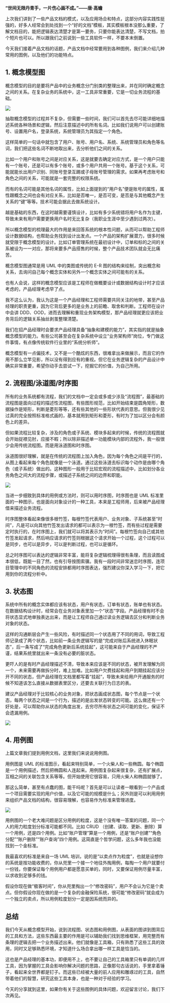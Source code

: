 **“世间无限丹青手，一片伤心画不成。”——唐·高蟾**

上次我们讲到了一些产品文档的模式，以及应用场合和特点，这部分内容实践性挺强的，好多人经常会到处找到一个“好的文档”模板，其实模板根本没那么重要，了解文档目的，能把逻辑表达清楚才是第一要务，只要你能表达清楚，不写文档，拍个短片也可以。所以跟我们之前说到一些工具软件一样，不要本末倒置。

今天我们接着产品文档的话题，产品文档中经常要用到各种图例，我们来介绍几种常用的图例，以及他们的功能特点。

## 1\. 概念模型图

概念模型的目的是要将产品中的业务概念分门别类的整理出来，并在同时确定概念之间的关系。在复杂业务的系统中，这一工具非常重要，它是一切业务流程的基础。

![](https://static001.geekbang.org/resource/image/40/0e/40b1638aa113377ff274c9b67d20620e.png?wh=1115*722)

抽取概念模型的过程并不复杂，但需要一些时间，我们可以首先去尽可能详细地描述系统各种场景和逻辑，然后注意描述中的所有名词。比如我们说用户可以创建账号、设置用户名，登录系统，系统管理员为其指定一个角色。

这样简单的一句话中就包含了用户、账号、用户名、系统、系统管理员和角色等名词，我们把这些名词不断地取出来，去分析他们之间的关系。

比如一个用户和账号之间是对应关系，这是就要去确定对应方式，是一个用户只能有一个账号，还是可以有多个账号，或多个用户共用一个账号。基于这个关系，可能就能长出用户识别、同账号登录互踢或子母账号管理的需求。如果再考虑账号和角色之间的关系，可能就是一套完整的权限系统。

而有的名词可能是其他名词的属性，比如上面提到的“用户名”便是账号的属性，属性跟概念之间也会有对应关系，比如是否唯一，是否可变，是否是与其他概念产生关系的“键”等等。技术可能会据此去做系统设计。

越是基础的东西，在这时越需要谨慎设计，比如有多少系统错将用户名作为主键，导致未来有用户需要更换用户名时无比复杂（我职业生涯中至少遇到过两次）。

所以概念模型的梳理最大的作用是来回答系统的根本性问题，从而可以帮助工程师设计数据结构，也帮助业务找到设计出发点。一个产品的架构扩展潜力，很多时候就受限于概念模型的设计。比如订单管理系统在最初设计中，订单和标的之间的关系被设为一一对应，那将来要多产品搭售的时候，整个产品技术团队就会无比痛苦。

概念模型图通常是用 UML 中的类图或传统的 E-R 图的结构来绘制，突出概念和关系，去询问自己每个概念实体和另外一个概念实体之间可能有的关系。

也有人会说，这样的概念模型应该是工程师在做概要设计或数据结构设计时才应该考虑的，产品经理考虑早了点。

我不这么认为，我认为这是一个产品经理和工程师需要共同关注的地带，甚至产品经理的职责更重，因为它背后更多的是业务上的前瞻、取舍和判断。工程师在设计中会讲 DDD、OOD，进而去理解和重现业务架构模型，那产品经理就更应该把业务背后的逻辑关系抽丝剥茧整理清楚。

我们在招产品经理时会要求产品经理具备“抽象和建模的能力”，其实指的就是抽象概念模型的能力。有些公司甚至会在复杂系统中设立“业务架构师”岗位，专门做这件事情，有点像传统软件行业里的“系统分析师”。

概念模型有一点偏技术，又不是一个酷炫的东西，很难拿出来做展示，而且它的作用不那么立竿见影，所以没有得到应有的重视。但它在业务逻辑复杂的产品设计中确实非常重要，希望你动手去尝试一下，挖掘它的价值，为自己所用。

## 2\. 流程图/泳道图/时序图

所有的业务系统都有流程，我们的文档中一定会或多或少涉及“流程图”，最基础的流程图是面向过程的描述性流程图，有些图形规范，比如开始结束是圆角矩形，数据操作是矩形，判断是菱形等等，还有些其他的一些形状代表的意思。但我很少见过真的完全按照标准格式画的，基本就用到矩形和菱形，有时为了加以区分会有颜色上的差异。

但如果流程比较复杂，涉及的角色或子系统、模块多起来的时候，传统的流程图就会开始捉襟见肘，应接不暇；所以除非描述单一功能模块内部的流程外，我一般很少会用传统流程图。而是用泳道图和时序图。

泳道图很好理解，就是在传统的流程图上加入角色，因为每个角色之间是平行的，从图上看起来每个角色就像是一个泳道。通过这些泳道去标识每个动作是由哪个角色（或子系统）做出的。这种图形一般用于比较宏观的流程描述中，比如划分各业务角色之间大的流程步骤，或描述子系统之间的边界和职能。

![](https://static001.geekbang.org/resource/image/96/29/963fb086dee2aa35f2b29354adf9d229.png?wh=1071*633)

当进一步细致到具体的用例或方法时，则可以用时序图，时序图也是 UML 标准里面的一种图示，也是面向对象设计的一种工具，本来是工程师用，后来被产品经理借来描述业务流程。

时序图整体看起来像很多根竹签，每根竹签代表用户、业务对象、子系统甚至“时间”，凡是可以向其他竹签发出请求的都可以表示为一根竹签，而有些过程是需要定时执行的，在时序图上，我们就可以将其表示为“时间”。每根竹签向自己或其他竹签发起请求，然后响应请求的竹签则根据这个请求开始一个过程，这个过程可以是同步，也可以是异步，可以是判断过程，也可以是循环。

总之时序图可以表达的逻辑非常丰富，能将复杂逻辑梳理得很有条理，而且读图成本很低，既能一目了然，也有引导按图索骥。我有一段时间非常迷恋时序图，连项目管理中的不同角色的流程安排都用时序图表达，强烈建议你深入学习一下，把它用到你的流程分析中。

## 3\. 状态图

系统中所有的概念实体都应该有状态，用户有状态，订单有状态，账单也有状态。在数据结构设计时，经常会在业务对象表里加一个“状态”字段。产品经理有时不会将状态显式地单独表达出来，而是让工程师自己通过读业务逻辑去区分和判断业务对象的状态。

这样的沟通断层会产生一些风险，有时描述同一个状态用了不同的用词，导致工程师记录成了两个状态，比如前一条业务逻辑写的是“完成对账后系统进入休眠状态”，后一条写成了“完成角色更新后系统挂起”，这可能来自于产品经理的不严谨，结果系统里就出来一条没有必要的脏状态。

更吓人的是有时产品经理描述不清，导致本来应该是不同的状态，被开发理解为同一个，未来需要再做拆分时，难上加难。比如用户欠费挂起和用户到期挂起应该分开不同的状态，但产品经理在文档里都写着“挂起”，导致未来给用户开通服务的时候不知道该怎么直接从数据表里区分，还要去关联行为日志的表。

建议产品经理对于比较核心的业务对象，把状态画成状态图，每个节点是一个状态，每两个状态之间是一个行为，描述的是出发状态转变的可能。这么做还有一个好处是，可以帮助你从状态的角度出发，去穷尽所有状态之间可能的变化，保证不会遗漏用例。

![](https://static001.geekbang.org/resource/image/00/fd/006e17ede635953f215f1788c3554dfd.png?wh=799*556)

## 4\. 用例图

上篇文章我们提到用例文档，这里我们来说说用例图。

用例图是 UML 的标准图示，看起来特别简单，一个火柴人和一些椭圆。每个椭圆是一个用例描述，然后把椭圆和人连起来。用例图复杂起来很复杂，还有扩展点，互相之间的关联包含关系等等。但开始使用它很容易，只用火柴人和椭圆就够了。

那这么简单，甚至有点蠢的图，能干吗呢？首先是可以让读者一眼看到一个产品或一个项目需要实现的用户价值，以及它可能的规模是什么；另外则是可以利用用例来组织产品文档的结构，很容易理解，也容易作为标准来管理进度。

![](https://static001.geekbang.org/resource/image/06/ee/06fa6e676d00d61496564f0b3fa36eee.png?wh=904*962)

用例图的一个老大难问题是区分用例的粒度，这是个没有唯一答案的问题，同一个人的用力粒度划分标准可能都不同。比如 CRUD （创建、读取、更新、删除）算一个用例，还是四个用例。比如“账户管理”算是一个用例，还是“账户创建”“角色分配”“账户删除”“账户查询”四个用例。这简直是个哲学问题，这么多年我也没能找到一个金标准。

我最喜欢的标准是来自一场 UML 培训，说的是“以卖点作为粒度”，也就是设想你的系统是按功能收费的，你从兜里一个接一个地往外掏用例，每掏一个用户就要付一份钱，你要保证每个用例用户都是愿意买单的，同时，又要保证用例尽量丰富，以求收到足够多的钱。

假设你现在做“极客时间”，你从兜里掏出一个“修改密码”，用户不会认为它是个卖点。但你假设你现在做的是一个复杂的金融保险系统，很可能“修改密码”就会成为一个独立的卖点，所以用例粒度划分一定是因系统而异的。

## 总结

我们今天从概念模型开始，说到流程图、状态图和用例图，从表面的图讲到图背后的工具和方法，这些东西最主要的作用是可以辅助我们找到思维框架，用完整而有条理的逻辑去把一个业务描述出来。他们就像是工具箱，只有熟悉了这些工具的效用，同时又足够熟悉环境，才知道什么场合拿出哪一样工具是恰当的。

这也是产品经理的基本功，即便用不上，也不要让自己的工具箱里只有单调的几样工具，因为掌握的工具会影响你解决问题的思路，正像那句古话说的，手里拿着锤子，看起来全世界都是钉子。而这些已经被大量的前人应用和雕琢过的工具，自然带着他们的智慧，研究这些工具本身，也是一种对于经验的学习。

今天的分享就到这里，如果你有关于这些图例的具体问题，欢迎留言讨论，我们下次再见。